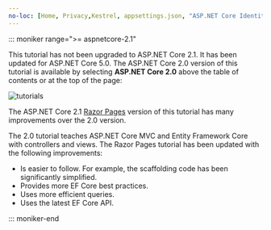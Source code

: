 ```yaml
---
no-loc: [Home, Privacy,Kestrel, appsettings.json, "ASP.NET Core Identity", cookie, Cookie, Blazor, "Blazor Server", "Blazor WebAssembly", "Identity", "Let's Encrypt", Razor, SignalR]
---
```

::: moniker range=">= aspnetcore-2.1"

This tutorial has not been upgraded to ASP.NET Core 2.1. It has been updated for ASP.NET Core 5.0.  The ASP.NET Core 2.0 version of this tutorial is available by selecting **ASP.NET Core 2.0** above the table of contents or at the top of the page:

![tutorials ](~//data/ef-rp/read-related-data/_static/2.1.png)

The ASP.NET Core 2.1 [Razor Pages](xref:data/ef-rp/intro) version of this tutorial has many improvements over the 2.0 version.

The 2.0 tutorial teaches ASP.NET Core MVC and Entity Framework Core with controllers and views. The Razor Pages tutorial has been updated with the following improvements:

* Is easier to follow. For example, the scaffolding code has been significantly simplified.
* Provides more EF Core best practices.
* Uses more efficient queries.
* Uses the latest EF Core API.

::: moniker-end
